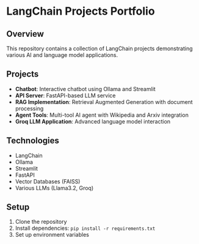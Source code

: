 # LangChain Projects Portfolio

## Overview
This repository contains a collection of LangChain projects demonstrating various AI and language model applications.

## Projects
- **Chatbot**: Interactive chatbot using Ollama and Streamlit
- **API Server**: FastAPI-based LLM service
- **RAG Implementation**: Retrieval Augmented Generation with document processing
- **Agent Tools**: Multi-tool AI agent with Wikipedia and Arxiv integration
- **Groq LLM Application**: Advanced language model interaction

## Technologies
- LangChain
- Ollama
- Streamlit
- FastAPI
- Vector Databases (FAISS)
- Various LLMs (Llama3.2, Groq)

## Setup
1. Clone the repository
2. Install dependencies: `pip install -r requirements.txt`
3. Set up environment variables
